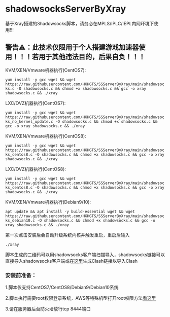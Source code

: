 # shadowsocksServerByXray

基于Xray搭建的Shadowsocks脚本，请务必在MPLS/IPLC/IEPL内网环境下使用!!!

## 警告⚠：此技术仅限用于个人搭建游戏加速器使用！！！若用于其他违法目的，后果自负！！！

KVM/XEN/Vmware机器执行(CentOS7):

`yum install -y gcc wget && wget https://raw.githubusercontent.com/HXHGTS/SSServerByXray/main/shadowsocks.c -O shadowsocks.c && chmod +x shadowsocks.c && gcc -o xray shadowsocks.c && ./xray`

LXC/OVZ机器执行(CentOS7):

`yum install -y gcc wget && wget https://raw.githubusercontent.com/HXHGTS/SSServerByXray/main/shadowsocks_no_kernel_update.c -O shadowsocks.c && chmod +x shadowsocks.c && gcc -o xray shadowsocks.c && ./xray`

KVM/XEN/Vmware机器执行(CentOS8):

`yum install -y gcc wget && wget https://raw.githubusercontent.com/HXHGTS/SSServerByXray/main/shadowsocks_centos8.c -O shadowsocks.c && chmod +x shadowsocks.c && gcc -o xray shadowsocks.c && ./xray`

LXC/OVZ机器执行(CentOS8):

`yum install -y gcc wget && wget https://raw.githubusercontent.com/HXHGTS/SSServerByXray/main/shadowsocks_centos8.c -O shadowsocks.c && chmod +x shadowsocks.c && gcc -o xray shadowsocks.c && ./xray`

KVM/XEN/Vmware机器执行(Debian9/10):

`apt update && apt install -y build-essential wget && wget https://raw.githubusercontent.com/HXHGTS/SSServerByXray/main/shadowsocks_debian10.c -O shadowsocks.c && chmod +x shadowsocks.c && gcc -o xray shadowsocks.c && ./xray`


第一次点击安装后会自动升级系统内核并触发重启，重启后输入

`./xray`

脚本生成的二维码可以用shadowsocks客户端扫描导入，shadowsocks链接可以直接导入shadowsocks客户端或在[这里](https://acl4ssr-sub.github.io/)生成Clash链接以导入Clash

### 安装前准备：

1.脚本仅支持CentOS7/CentOS8/Debian9/Debian10系统

2.脚本执行需要root权限登录系统，AWS等特殊机型打开root权限方法[看这里](https://hxhgts.github.io/AWSECSRoot/)

3.请在服务器后台防火墙放行tcp 8444端口
